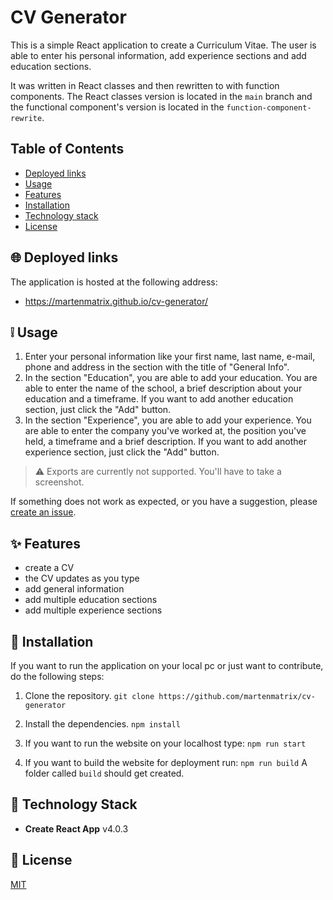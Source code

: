 # CV Generator

This is a simple React application to create a Curriculum Vitae. The user is able to enter his personal information, add experience sections and add education sections.

It was written in React classes and then rewritten to with function components. The React classes version is located in the `main` branch and the functional component's version is located in the `function-component-rewrite`.

## Table of Contents
- [Deployed links](#globe_with_meridians-deployed-links)
- [Usage](#grey_exclamation-usage)
- [Features](#sparkles-features)
- [Installation](#wrench-installation)
- [Technology stack](#blue_book-technology-stack)
- [License](#scroll-license)

## :globe_with_meridians: Deployed links
The application is hosted at the following address:

- https://martenmatrix.github.io/cv-generator/

## :grey_exclamation: Usage
1. Enter your personal information like your first name, last name, e-mail, phone and address in the section with the title of "General Info".
2. In the section "Education", you are able to add your education. You are able to enter the name of the school, a brief description about your education and a timeframe. If you want to add another education section, just click the "Add" button.
3. In the section "Experience", you are able to add your experience. You are able to enter the company you've worked at, the position you've held, a timeframe and a brief description. If you want to add another experience section, just click the "Add" button.
> :warning: Exports are currently not supported. You'll have to take a screenshot.

If something does not work as expected, or you have a suggestion, please [create an issue](https://github.com/martenmatrix/cv-generator/issues/new).

## :sparkles: Features
- create a CV
- the CV updates as you type
- add general information
- add multiple education sections
- add multiple experience sections

##  :wrench: Installation

If you want to run the application on your local pc or just want to contribute, do the following steps:

1. Clone the repository.
	`git clone https://github.com/martenmatrix/cv-generator`

2. Install the dependencies.
	`npm install`

3. If you want to run the website on your localhost type: 
	`npm run start`

4. If you want to build the website for deployment run:
	`npm run build`
	A folder called `build` should get created.

## :blue_book: Technology Stack
- **Create React App** v4.0.3

## :scroll: License
[MIT](https://github.com/martenmatrix/cv-generator/blob/main/LICENSE)
